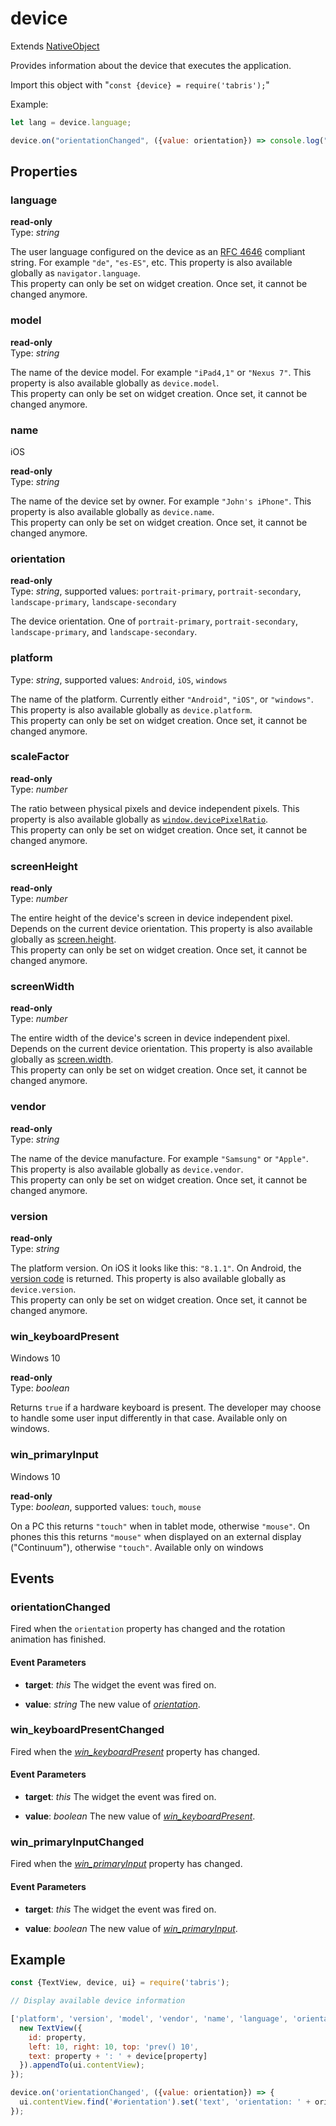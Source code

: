 ---
---
# device

Extends [NativeObject](NativeObject.md)

Provides information about the device that executes the application.

Import this object with "`const {device} = require('tabris');`"

Example:

```js
let lang = device.language;

device.on("orientationChanged", ({value: orientation}) => console.log("new orientation: ", orientation));
```

## Properties

### language


**read-only**<br/>
Type: *string*

The user language configured on the device as an [RFC 4646](http://tools.ietf.org/html/rfc4646) compliant string. For example `"de"`, `"es-ES"`, etc. This property is also available globally as `navigator.language`.<br/>This property can only be set on widget creation. Once set, it cannot be changed anymore.

### model


**read-only**<br/>
Type: *string*

The name of the device model. For example `"iPad4,1"` or `"Nexus 7"`. This property is also available globally as `device.model`.<br/>This property can only be set on widget creation. Once set, it cannot be changed anymore.

### name
<p class="platforms"><span class="ios-tag" title="supported on iOS">iOS</span></p>

**read-only**<br/>
Type: *string*

The name of the device set by owner. For example `"John's iPhone"`. This property is also available globally as `device.name`.<br/>This property can only be set on widget creation. Once set, it cannot be changed anymore.

### orientation


**read-only**<br/>
Type: *string*, supported values: `portrait-primary`, `portrait-secondary`, `landscape-primary`, `landscape-secondary`

The device orientation. One of `portrait-primary`, `portrait-secondary`, `landscape-primary`, and `landscape-secondary`.

### platform


Type: *string*, supported values: `Android`, `iOS`, `windows`

The name of the platform. Currently either `"Android"`, `"iOS"`, or `"windows"`. This property is also available globally as `device.platform`.<br/>This property can only be set on widget creation. Once set, it cannot be changed anymore.

### scaleFactor


**read-only**<br/>
Type: *number*

The ratio between physical pixels and device independent pixels. This property is also available globally as [`window.devicePixelRatio`](https://developer.mozilla.org/en-US/docs/Web/API/Window.devicePixelRatio).<br/>This property can only be set on widget creation. Once set, it cannot be changed anymore.

### screenHeight


**read-only**<br/>
Type: *number*

The entire height of the device's screen in device independent pixel. Depends on the current device orientation. This property is also available globally as [screen.height](https://developer.mozilla.org/en-US/docs/Web/API/Screen.height).<br/>This property can only be set on widget creation. Once set, it cannot be changed anymore.

### screenWidth


**read-only**<br/>
Type: *number*

The entire width of the device's screen in device independent pixel. Depends on the current device orientation. This property is also available globally as [screen.width](https://developer.mozilla.org/en-US/docs/Web/API/Screen.width).<br/>This property can only be set on widget creation. Once set, it cannot be changed anymore.

### vendor


**read-only**<br/>
Type: *string*

The name of the device manufacture. For example `"Samsung"` or `"Apple"`. This property is also available globally as `device.vendor`.<br/>This property can only be set on widget creation. Once set, it cannot be changed anymore.

### version


**read-only**<br/>
Type: *string*

The platform version. On iOS it looks like this: `"8.1.1"`. On Android, the [version code](https://developer.android.com/reference/android/os/Build.VERSION_CODES.html) is returned. This property is also available globally as `device.version`.<br/>This property can only be set on widget creation. Once set, it cannot be changed anymore.

### win_keyboardPresent
<p class="platforms"><span class="windows-tag" title="supported on Windows 10">Windows 10</span></p>

**read-only**<br/>
Type: *boolean*

Returns `true` if a hardware keyboard is present. The developer may choose to handle some user input differently in that case. Available only on windows.

### win_primaryInput
<p class="platforms"><span class="windows-tag" title="supported on Windows 10">Windows 10</span></p>

**read-only**<br/>
Type: *boolean*, supported values: `touch`, `mouse`

On a PC this returns `"touch"` when in tablet mode, otherwise `"mouse"`. On phones this this returns `"mouse"` when displayed on an external display ("Continuum"), otherwise `"touch"`. Available only on windows


## Events

### orientationChanged

Fired when the `orientation` property has changed and the rotation animation has finished.

#### Event Parameters 
- **target**: *this*
    The widget the event was fired on.

- **value**: *string*
    The new value of [*orientation*](#orientation).


### win_keyboardPresentChanged

Fired when the [*win_keyboardPresent*](#win_keyboardPresent) property has changed.

#### Event Parameters 
- **target**: *this*
    The widget the event was fired on.

- **value**: *boolean*
    The new value of [*win_keyboardPresent*](#win_keyboardPresent).


### win_primaryInputChanged

Fired when the [*win_primaryInput*](#win_primaryInput) property has changed.

#### Event Parameters 
- **target**: *this*
    The widget the event was fired on.

- **value**: *boolean*
    The new value of [*win_primaryInput*](#win_primaryInput).





## Example
```js
const {TextView, device, ui} = require('tabris');

// Display available device information

['platform', 'version', 'model', 'vendor', 'name', 'language', 'orientation'].forEach((property) => {
  new TextView({
    id: property,
    left: 10, right: 10, top: 'prev() 10',
    text: property + ': ' + device[property]
  }).appendTo(ui.contentView);
});

device.on('orientationChanged', ({value: orientation}) => {
  ui.contentView.find('#orientation').set('text', 'orientation: ' + orientation);
});
```